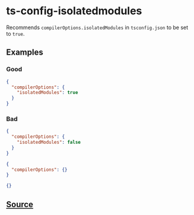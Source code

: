 # ts-config-isolatedmodules

Recommends `compilerOptions.isolatedModules` in `tsconfig.json` to be set to `true`.

## Examples

### Good

```json
{
  "compilerOptions": {
    "isolatedModules": true
  }
}
```

### Bad

```json
{
  "compilerOptions": {
    "isolatedModules": false
  }
}
```

```json
{
  "compilerOptions": {}
}
```

```json
{}
```

## [Source](https://azuresdkspecs.z5.web.core.windows.net/TypeScriptSpec.html#ts-config-isolatedmodules)

